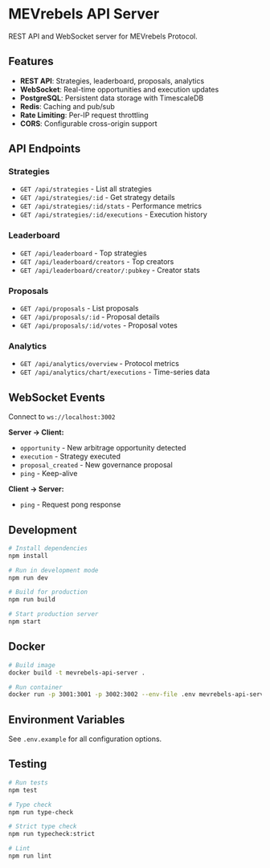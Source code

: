 # MEVrebels API Server

REST API and WebSocket server for MEVrebels Protocol.

## Features

- **REST API**: Strategies, leaderboard, proposals, analytics
- **WebSocket**: Real-time opportunities and execution updates
- **PostgreSQL**: Persistent data storage with TimescaleDB
- **Redis**: Caching and pub/sub
- **Rate Limiting**: Per-IP request throttling
- **CORS**: Configurable cross-origin support

## API Endpoints

### Strategies
- `GET /api/strategies` - List all strategies
- `GET /api/strategies/:id` - Get strategy details
- `GET /api/strategies/:id/stats` - Performance metrics
- `GET /api/strategies/:id/executions` - Execution history

### Leaderboard
- `GET /api/leaderboard` - Top strategies
- `GET /api/leaderboard/creators` - Top creators
- `GET /api/leaderboard/creator/:pubkey` - Creator stats

### Proposals
- `GET /api/proposals` - List proposals
- `GET /api/proposals/:id` - Proposal details
- `GET /api/proposals/:id/votes` - Proposal votes

### Analytics
- `GET /api/analytics/overview` - Protocol metrics
- `GET /api/analytics/chart/executions` - Time-series data

## WebSocket Events

Connect to `ws://localhost:3002`

**Server → Client:**
- `opportunity` - New arbitrage opportunity detected
- `execution` - Strategy executed
- `proposal_created` - New governance proposal
- `ping` - Keep-alive

**Client → Server:**
- `ping` - Request pong response

## Development

```bash
# Install dependencies
npm install

# Run in development mode
npm run dev

# Build for production
npm run build

# Start production server
npm start
```

## Docker

```bash
# Build image
docker build -t mevrebels-api-server .

# Run container
docker run -p 3001:3001 -p 3002:3002 --env-file .env mevrebels-api-server
```

## Environment Variables

See `.env.example` for all configuration options.

## Testing

```bash
# Run tests
npm test

# Type check
npm run type-check

# Strict type check
npm run typecheck:strict

# Lint
npm run lint
```
